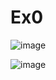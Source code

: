 # Ex0
![image](https://drive.google.com/uc?export=view&id=1WIG4CESRcUmXcfXw_4KTHGkteMtcUyYe)

![image](https://drive.google.com/uc?export=view&id=1zL5xD9wNh1_FuOqI31xAbNdRvqQ3yHj2)
